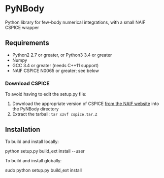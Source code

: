 PyNBody
=======

Python library for few-body numerical integrations, with a small NAIF CSPICE wrapper

## Requirements

* Python2 2.7 or greater, or Python3 3.4 or greater
* Numpy
* GCC 3.4 or greater (needs C++11 support)
* NAIF CSPICE N0065 or greater; see below

### Download CSPICE 

To avoid having to edit the setup.py file:

1. Download the appropriate version of CSPICE [from the NAIF website](http://naif.jpl.nasa.gov/naif/toolkit_C.html) into the PyNBody directory
2. Extract the tarball: `tar xzvf cspice.tar.Z`

## Installation

To build and install locally:

python setup.py build_ext install --user

To build and install globally:

sudo python setup.py build_ext install
